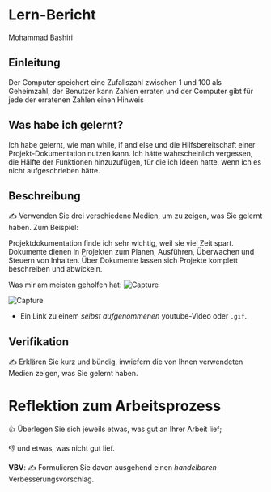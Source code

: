# Lern-Bericht
Mohammad Bashiri

## Einleitung

Der Computer speichert eine Zufallszahl zwischen 1 und 100 als Geheimzahl, der Benutzer kann Zahlen erraten und der Computer gibt für jede der erratenen Zahlen einen Hinweis

## Was habe ich gelernt?

Ich habe gelernt, wie man while, if and else und die Hilfsbereitschaft einer Projekt-Dokumentation nutzen kann. Ich hätte wahrscheinlich vergessen, die Hälfte der Funktionen hinzuzufügen, für die ich Ideen hatte, wenn ich es nicht aufgeschrieben hätte.

## Beschreibung

✍️ Verwenden Sie drei verschiedene Medien, um zu zeigen, was Sie gelernt haben. Zum Beispiel:

Projektdokumentation finde ich sehr wichtig, weil sie viel Zeit spart. Dokumente dienen in Projekten zum Planen, Ausführen, Überwachen und Steuern von Inhalten. Über Dokumente lassen sich Projekte komplett beschreiben und abwickeln.

Was mir am meisten geholfen hat:
![Capture](https://user-images.githubusercontent.com/111045708/191689722-c719b185-5654-425f-9b2b-022062c3b4a6.PNG)


![Capture](https://user-images.githubusercontent.com/111045708/191691514-15a4c53d-8bfa-4420-b7c1-f375438bc158.PNG)
* Ein Link zu einem *selbst aufgenommenen* youtube-Video oder `.gif`.

## Verifikation

✍️ Erklären Sie kurz und bündig, inwiefern die von Ihnen verwendeten Medien zeigen, was Sie gelernt haben.

# Reflektion zum Arbeitsprozess

👍 Überlegen Sie sich jeweils etwas, was gut an Ihrer Arbeit lief; 

👎 und etwas, was nicht gut lief.

**VBV**: ✍️ Formulieren Sie davon ausgehend einen *handelbaren* Verbesserungsvorschlag.
